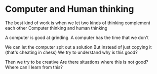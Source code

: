 # Computer and Human thinking

The best kind of work is when we let two kinds of thinking complement each other
Computer thinking and human thinking

A computer is good at grinding.
A computer has the time that we don't

We can let the computer spit out a solution
But instead of just copying it 
(that's cheating in chess)
We try to understand why is this good?

Then we try to be creative
Are there situations where this is not good?
Where can I learn from this?